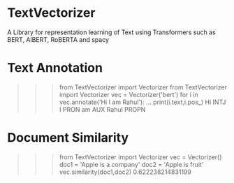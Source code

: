 # TextVectorizer
A Library for representation learning of Text using Transformers such as BERT, AlBERT, RoBERTA and spacy

# Text Annotation
>>> from TextVectorizer import Vectorizer
>>> from TextVectorizer import Vectorizer
>>> vec = Vectorizer('bert')
>>> for i in vec.annotate('Hi I am Rahul'):
...     print(i.text,i.pos_)
Hi INTJ
I PRON
am AUX
Rahul PROPN

# Document Similarity
>>> from TextVectorizer import Vectorizer
>>> vec = Vectorizer()
>>> doc1  = 'Apple is a company'
>>> doc2 = 'Apple is fruit'
>>> vec.similarity(doc1,doc2)
0.622238214831199

